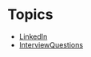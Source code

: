 <!-- TITLE: Overview -->
<!-- SUBTITLE: Employment Topics -->

# Topics
* [LinkedIn](Linked-In)
* [InterviewQuestions](Interview-Questions)